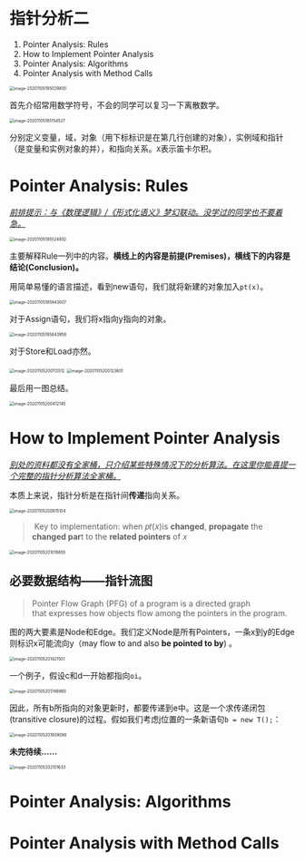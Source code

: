 # 指针分析二

1. Pointer Analysis: Rules
2. How to Implement Pointer Analysis
3. Pointer Analysis: Algorithms
4. Pointer Analysis with Method Calls

<img src="04-03-pointer2-analysis-spa.assets/image-20201105195029800.png" alt="image-20201105195029800" style="zoom:50%;" />

首先介绍常用数学符号，不会的同学可以复习一下离散数学。

<img src="04-03-pointer2-analysis-spa.assets/image-20201105195154527.png" alt="image-20201105195154527" style="zoom:50%;" />

分别定义变量，域，对象（用下标标识是在第几行创建的对象），实例域和指针（是变量和实例对象的并），和指向关系。`X`表示笛卡尔积。

# Pointer Analysis: Rules

<u>*前排提示：与《数理逻辑》/《形式化语义》梦幻联动。没学过的同学也不要着急。*</u>

<img src="04-03-pointer2-analysis-spa.assets/image-20201105195524932.png" alt="image-20201105195524932" style="zoom:50%;" />

主要解释Rule一列中的内容。**横线上的内容是前提(Premises)，横线下的内容是结论(Conclusion)。**

用简单易懂的语言描述，看到new语句，我们就将新建的对象加入`pt(x)`。

<img src="04-03-pointer2-analysis-spa.assets/image-20201105195943007.png" alt="image-20201105195943007" style="zoom:50%;" />

对于Assign语句，我们将x指向y指向的对象。

<img src="04-03-pointer2-analysis-spa.assets/image-20201105195843958.png" alt="image-20201105195843958" style="zoom:50%;" />

对于Store和Load亦然。

<img src="04-03-pointer2-analysis-spa.assets/image-20201105200112512.png" alt="image-20201105200112512" style="zoom:50%;" />

<img src="04-03-pointer2-analysis-spa.assets/image-20201105200123601.png" alt="image-20201105200123601" style="zoom:50%;" />

最后用一图总结。

<img src="04-03-pointer2-analysis-spa.assets/image-20201105200412145.png" alt="image-20201105200412145" style="zoom:50%;" />

# How to Implement Pointer Analysis

*<u>别处的资料都没有全家桶，只介绍某些特殊情况下的分析算法。在这里你能喜提一个完整的指针分析算法全家桶。</u>*

本质上来说，指针分析是在指针间**传递**指向关系。

<img src="04-03-pointer2-analysis-spa.assets/image-20201105200815104.png" alt="image-20201105200815104" style="zoom:50%;" />

>   ​	Key to implementation: when 𝑝𝑡(𝑥)is **changed**, **propagate** the **changed par**t to the **related pointers** of 𝑥

<img src="04-03-pointer2-analysis-spa.assets/image-20201105201018655.png" alt="image-20201105201018655" style="zoom:50%;" />

## 必要数据结构——指针流图

>   Pointer Flow Graph (PFG) of a program is a directed graph  
>   that expresses how objects flow among the pointers in the program.

图的两大要素是Node和Edge。我们定义Node是所有Pointers，一条x到y的Edge则标识x可能流向y（may flow to and also **be pointed to by**) 。

<img src="04-03-pointer2-analysis-spa.assets/image-20201105201421501.png" alt="image-20201105201421501" style="zoom:50%;" />

一个例子，假设c和d一开始都指向`oi`。

<img src="04-03-pointer2-analysis-spa.assets/image-20201105201746860.png" alt="image-20201105201746860" style="zoom:50%;" />

因此，所有b所指向的对象更新时，都要传递到e中。这是一个求传递闭包(transitive closure)的过程。假如我们考虑j位置的一条新语句`b = new T();`：

<img src="04-03-pointer2-analysis-spa.assets/image-20201105201939088.png" alt="image-20201105201939088" style="zoom:50%;" />

**未完待续……**

<img src="04-03-pointer2-analysis-spa.assets/image-20201105202101633.png" alt="image-20201105202101633" style="zoom:50%;" />



# Pointer Analysis: Algorithms

# Pointer Analysis with Method Calls